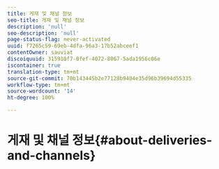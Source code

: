 ```yaml
---
title: 게재 및 채널 정보
seo-title: 게재 및 채널 정보
description: 'null'
seo-description: 'null'
page-status-flag: never-activated
uuid: f7265c59-69eb-4dfa-96a3-17b52abceef1
contentOwner: sauviat
discoiquuid: 315910f7-0fef-4072-8067-5ada1956c06e
iscontainer: true
translation-type: tm+mt
source-git-commit: 70b143445b2e77128b9404e35d96b39694d55335
workflow-type: tm+mt
source-wordcount: '14'
ht-degree: 100%

---
```



# 게재 및 채널 정보{#about-deliveries-and-channels}

